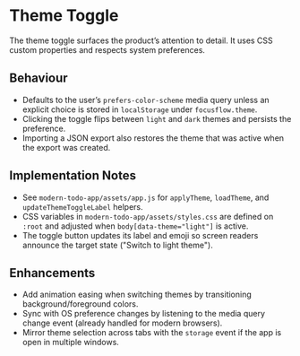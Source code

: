 # Theme Toggle

The theme toggle surfaces the product’s attention to detail. It uses CSS custom properties and respects system preferences.

## Behaviour

- Defaults to the user’s `prefers-color-scheme` media query unless an explicit choice is stored in `localStorage` under `focusflow.theme`.
- Clicking the toggle flips between `light` and `dark` themes and persists the preference.
- Importing a JSON export also restores the theme that was active when the export was created.

## Implementation Notes

- See `modern-todo-app/assets/app.js` for `applyTheme`, `loadTheme`, and `updateThemeToggleLabel` helpers.
- CSS variables in `modern-todo-app/assets/styles.css` are defined on `:root` and adjusted when `body[data-theme="light"]` is active.
- The toggle button updates its label and emoji so screen readers announce the target state ("Switch to light theme").

## Enhancements

- Add animation easing when switching themes by transitioning background/foreground colors.
- Sync with OS preference changes by listening to the media query change event (already handled for modern browsers).
- Mirror theme selection across tabs with the `storage` event if the app is open in multiple windows.

